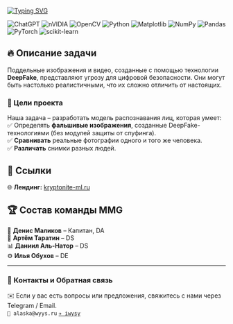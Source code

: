 [![Typing SVG](https://readme-typing-svg.demolab.com?font=Fira+Code&duration=3000&pause=1000&repeat=false&width=500&lines=%F0%9F%9A%80+Kryptonite+ML+Challenge+-+%D0%9A%D0%BE%D0%BC%D0%B0%D0%BD%D0%B4%D0%B0+MMG)](https://git.io/typing-svg)


![ChatGPT](https://img.shields.io/badge/chatGPT-74aa9c?style=for-the-badge&logo=openai&logoColor=white)
![nVIDIA](https://img.shields.io/badge/cuda-000000.svg?style=for-the-badge&logo=nVIDIA&logoColor=green)
![OpenCV](https://img.shields.io/badge/opencv-%23white.svg?style=for-the-badge&logo=opencv&logoColor=white)
![Python](https://img.shields.io/badge/python-3670A0?style=for-the-badge&logo=python&logoColor=ffdd54)
![Matplotlib](https://img.shields.io/badge/Matplotlib-%23ffffff.svg?style=for-the-badge&logo=Matplotlib&logoColor=black)
![NumPy](https://img.shields.io/badge/numpy-%23013243.svg?style=for-the-badge&logo=numpy&logoColor=white)
![Pandas](https://img.shields.io/badge/pandas-%23150458.svg?style=for-the-badge&logo=pandas&logoColor=white)
![PyTorch](https://img.shields.io/badge/PyTorch-%23EE4C2C.svg?style=for-the-badge&logo=PyTorch&logoColor=white)
	![scikit-learn](https://img.shields.io/badge/scikit--learn-%23F7931E.svg?style=for-the-badge&logo=scikit-learn&logoColor=white)


## 🔥 Описание задачи
Поддельные изображения и видео, созданные с помощью технологии **DeepFake**, представляют угрозу для цифровой безопасности. Они могут быть настолько реалистичными, что их сложно отличить от настоящих.

### 🎯 Цели проекта
Наша задача – разработать модель распознавания лиц, которая умеет:    
✅ Определять **фальшивые изображения**, созданные DeepFake-технологиями (без модулей защиты от спуфинга).    
✅ **Сравнивать** реальные фотографии одного и того же человека.    
✅ **Различать** снимки разных людей.

## 📌 Ссылки
🌐 **Лендинг:** [kryptonite-ml.ru](https://kryptonite-ml.ru)

## 🏆 Состав команды MMG
👑 **Денис Маликов** – Капитан, DA  
🧠 **Артём Таратин** – DS  
📊 **Даниил Аль-Натор** – DS  
⚙️ **Илья Обухов** – DE  

---
### 📩 Контакты и Обратная связь
✉️ Если у вас есть вопросы или предложения, свяжитесь с нами через Telegram / Email.    
`📩 alaska@wyys.ru`
[`✈️ iwysy`](https://t.me/iwysy)
